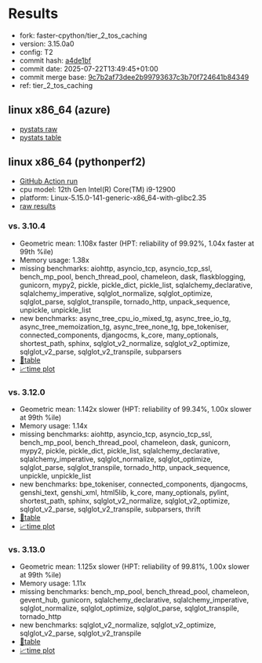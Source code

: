 # Results

- fork: faster-cpython/tier_2_tos_caching
- version: 3.15.0a0
- config: T2
- commit hash: [a4de1bf](https://github.com/faster%2dcpython/cpython/commit/a4de1bf)
- commit date: 2025-07-22T13:49:45+01:00
- commit merge base: [9c7b2af73dee2b99793637c3b70f724641b84349](https://github.com/python/cpython/commit/9c7b2af73dee2b99793637c3b70f724641b84349)
- ref: tier_2_tos_caching

## linux x86_64 (azure)

- [pystats raw](bm-20250722-azure-x86_64-faster%252dcpython-tier_2_tos_caching-3.15.0a0-a4de1bf-pystats.json)
- [pystats table](bm-20250722-azure-x86_64-faster%252dcpython-tier_2_tos_caching-3.15.0a0-a4de1bf-pystats.md)

## linux x86_64 (pythonperf2)

- [GitHub Action run](https://github.com/faster-cpython/benchmarking/actions/runs/16468733899)
- cpu model: 12th Gen Intel(R) Core(TM) i9-12900
- platform: Linux-5.15.0-141-generic-x86_64-with-glibc2.35
- [raw results](bm-20250722-pythonperf2-x86_64-faster%252dcpython-tier_2_tos_caching-3.15.0a0-a4de1bf.json)

### vs. 3.10.4

- Geometric mean: 1.108x faster (HPT: reliability of 99.92%, 1.04x faster at 99th %ile)
- Memory usage: 1.38x
- missing benchmarks: aiohttp, asyncio_tcp, asyncio_tcp_ssl, bench_mp_pool, bench_thread_pool, chameleon, dask, flaskblogging, gunicorn, mypy2, pickle, pickle_dict, pickle_list, sqlalchemy_declarative, sqlalchemy_imperative, sqlglot_normalize, sqlglot_optimize, sqlglot_parse, sqlglot_transpile, tornado_http, unpack_sequence, unpickle, unpickle_list
- new benchmarks: async_tree_cpu_io_mixed_tg, async_tree_io_tg, async_tree_memoization_tg, async_tree_none_tg, bpe_tokeniser, connected_components, djangocms, k_core, many_optionals, shortest_path, sphinx, sqlglot_v2_normalize, sqlglot_v2_optimize, sqlglot_v2_parse, sqlglot_v2_transpile, subparsers
- [📄table](bm-20250722-pythonperf2-x86_64-faster%252dcpython-tier_2_tos_caching-3.15.0a0-a4de1bf-vs-3.10.4.md)
- [📈time plot](bm-20250722-pythonperf2-x86_64-faster%252dcpython-tier_2_tos_caching-3.15.0a0-a4de1bf-vs-3.10.4.svg)

### vs. 3.12.0

- Geometric mean: 1.142x slower (HPT: reliability of 99.34%, 1.00x slower at 99th %ile)
- Memory usage: 1.14x
- missing benchmarks: aiohttp, asyncio_tcp, asyncio_tcp_ssl, bench_mp_pool, bench_thread_pool, chameleon, dask, gunicorn, mypy2, pickle, pickle_dict, pickle_list, sqlalchemy_declarative, sqlalchemy_imperative, sqlglot_normalize, sqlglot_optimize, sqlglot_parse, sqlglot_transpile, tornado_http, unpack_sequence, unpickle, unpickle_list
- new benchmarks: bpe_tokeniser, connected_components, djangocms, genshi_text, genshi_xml, html5lib, k_core, many_optionals, pylint, shortest_path, sphinx, sqlglot_v2_normalize, sqlglot_v2_optimize, sqlglot_v2_parse, sqlglot_v2_transpile, subparsers, thrift
- [📄table](bm-20250722-pythonperf2-x86_64-faster%252dcpython-tier_2_tos_caching-3.15.0a0-a4de1bf-vs-3.12.0.md)
- [📈time plot](bm-20250722-pythonperf2-x86_64-faster%252dcpython-tier_2_tos_caching-3.15.0a0-a4de1bf-vs-3.12.0.svg)

### vs. 3.13.0

- Geometric mean: 1.125x slower (HPT: reliability of 99.81%, 1.00x slower at 99th %ile)
- Memory usage: 1.11x
- missing benchmarks: bench_mp_pool, bench_thread_pool, chameleon, gevent_hub, gunicorn, sqlalchemy_declarative, sqlalchemy_imperative, sqlglot_normalize, sqlglot_optimize, sqlglot_parse, sqlglot_transpile, tornado_http
- new benchmarks: sqlglot_v2_normalize, sqlglot_v2_optimize, sqlglot_v2_parse, sqlglot_v2_transpile
- [📄table](bm-20250722-pythonperf2-x86_64-faster%252dcpython-tier_2_tos_caching-3.15.0a0-a4de1bf-vs-3.13.0.md)
- [📈time plot](bm-20250722-pythonperf2-x86_64-faster%252dcpython-tier_2_tos_caching-3.15.0a0-a4de1bf-vs-3.13.0.svg)

